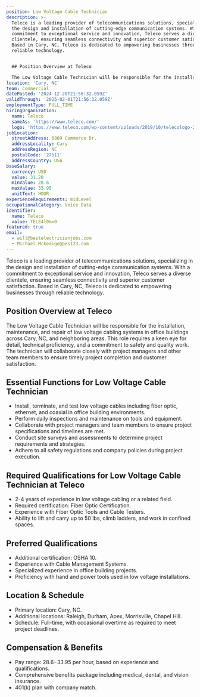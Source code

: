 ```yaml
---
position: Low Voltage Cable Technician
description: >-
  Teleco is a leading provider of telecommunications solutions, specializing in
  the design and installation of cutting-edge communication systems. With a
  commitment to exceptional service and innovation, Teleco serves a diverse
  clientele, ensuring seamless connectivity and superior customer satisfaction.
  Based in Cary, NC, Teleco is dedicated to empowering businesses through
  reliable technology.


  ## Position Overview at Teleco

  The Low Voltage Cable Technician will be responsible for the installati...
location: 'Cary, NC'
team: Commercial
datePosted: '2024-12-20T21:56:32.059Z'
validThrough: '2025-02-01T21:56:32.059Z'
employmentType: FULL_TIME
hiringOrganization:
  name: Teleco
  sameAs: 'https://www.teleco.com/'
  logo: 'https://www.teleco.com/wp-content/uploads/2019/10/telecologo-2023.png'
jobLocation:
  streetAddress: 6809 Commerce Dr.
  addressLocality: Cary
  addressRegion: NC
  postalCode: '27511'
  addressCountry: USA
baseSalary:
  currency: USD
  value: 31.28
  minValue: 28.6
  maxValue: 33.95
  unitText: HOUR
experienceRequirements: midLevel
occupationalCategory: Voice Data
identifier:
  name: Teleco
  value: TELE4l0mx0
featured: true
email:
  - will@bestelectricianjobs.com
  - Michael.Mckeaige@pes123.com
---
```




Teleco is a leading provider of telecommunications solutions, specializing in the design and installation of cutting-edge communication systems. With a commitment to exceptional service and innovation, Teleco serves a diverse clientele, ensuring seamless connectivity and superior customer satisfaction. Based in Cary, NC, Teleco is dedicated to empowering businesses through reliable technology.

## Position Overview at Teleco
The Low Voltage Cable Technician will be responsible for the installation, maintenance, and repair of low voltage cabling systems in office buildings across Cary, NC, and neighboring areas. This role requires a keen eye for detail, technical proficiency, and a commitment to safety and quality work. The technician will collaborate closely with project managers and other team members to ensure timely project completion and customer satisfaction.

## Essential Functions for Low Voltage Cable Technician
- Install, terminate, and test low voltage cables including fiber optic, ethernet, and coaxial in office building environments.
- Perform daily inspections and maintenance on tools and equipment.
- Collaborate with project managers and team members to ensure project specifications and timelines are met.
- Conduct site surveys and assessments to determine project requirements and strategies.
- Adhere to all safety regulations and company policies during project execution.

## Required Qualifications for Low Voltage Cable Technician at Teleco
- 2-4 years of experience in low voltage cabling or a related field.
- Required certification: Fiber Optic Certification.
- Experience with Fiber Optic Tools and Cable Testers.
- Ability to lift and carry up to 50 lbs, climb ladders, and work in confined spaces.

## Preferred Qualifications
- Additional certification: OSHA 10.
- Experience with Cable Management Systems.
- Specialized experience in office building projects.
- Proficiency with hand and power tools used in low voltage installations.

## Location & Schedule
- Primary location: Cary, NC.
- Additional locations: Raleigh, Durham, Apex, Morrisville, Chapel Hill.
- Schedule: Full-time, with occasional overtime as required to meet project deadlines.

## Compensation & Benefits
- Pay range: $28.6-$33.95 per hour, based on experience and qualifications.
- Comprehensive benefits package including medical, dental, and vision insurance.
- 401(k) plan with company match.
